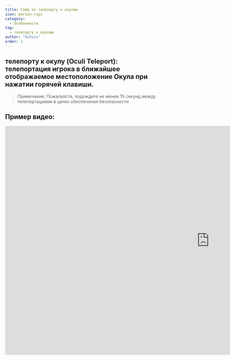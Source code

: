 ```yaml
---
title: Гайд по телепорту к окулам
icon: person-rays
category:
  - Особенности
tag:
  - телепорту к окулам
author: "Schvis"
order: 1
---
```


## телепорту к окулу (Oculi Teleport): телепортация игрока в ближайшее отображаемое местоположение Окула при нажатии горячей клавиши.

> Примечание: Пожалуйста, подождите не менее 15 секунд между телепортациями в целях обеспечения безопасности.

## Пример видео:

<div class="iframe-container"><iframe width="1328" height="747" src="https://www.youtube.com/embed/j2Yu31J7Yh4?list=PL5eI1Tb64p56g27qfYk7VuFTz4FK6YrKa" title="Korepi - Oculi/ChestTeleport" frameborder="0" allow="accelerometer; autoplay; clipboard-write; encrypted-media; gyroscope; picture-in-picture; web-share" referrerpolicy="strict-origin-when-cross-origin" allowfullscreen></iframe></div>